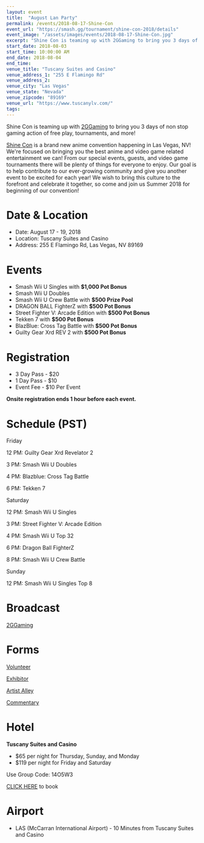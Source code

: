 ```yaml
---
layout: event
title:  "August Lan Party"
permalink: /events/2018-08-17-Shine-Con
event_url: "https://smash.gg/tournament/shine-con-2018/details"
event_image: "/assets/images/events/2018-08-17-Shine-Con.jpg"
excerpt: "Shine Con is teaming up with 2GGaming to bring you 3 days of non stop gaming action of free play, tournaments, and more!"
start_date: 2018-08-03
start_time: 10:00:00 AM
end_date: 2018-08-04
end_time: 
venue_title: "Tuscany Suites and Casino"
venue_address_1: "255 E Flamingo Rd"
venue_address_2:
venue_city: "Las Vegas"
venue_state: "Nevada"
venue_zipcode: "89169"
venue_url: "https://www.tuscanylv.com/"
tags: 
---
```


Shine Con is teaming up with [2GGaming](http://www.2ggaming.com/ "2GGaming") to bring you 3 days of non stop gaming action of free play, tournaments, and more!

[Shine Con](https://www.shineconvegas.com/ "Shine Con") is a brand new anime convention happening in Las Vegas, NV! We're focused on bringing you the best anime and video game related entertainment we can! From our special events, guests, and video game tournaments there will be plenty of things for everyone to enjoy. Our goal is to help contribute to our ever-growing community and give you another event to be excited for each year! We wish to bring this culture to the forefront and celebrate it together, so come and join us Summer 2018 for beginning of our convention!

Date & Location
===============

-   Date: August 17 - 19, 2018
-   Location: Tuscany Suites and Casino
-   Address: 255 E Flamingo Rd, Las Vegas, NV 89169

Events
======

-   Smash Wii U Singles with **$1,000 Pot Bonus**
-   Smash Wii U Doubles
-   Smash Wii U Crew Battle with **$500 Prize Pool**
-   DRAGON BALL FighterZ with **$500 Pot Bonus**
-   Street Fighter V: Arcade Edition with **$500 Pot Bonus**
-   Tekken 7 with **$500 Pot Bonus**
-   BlazBlue: Cross Tag Battle with **$500 Pot Bonus**
-   Guilty Gear Xrd REV 2 with **$500 Pot Bonus**

Registration
============

-   3 Day Pass - $20
-   1 Day Pass - $10
-   Event Fee - $10 Per Event

**Onsite registration ends 1 hour before each event.**

Schedule (PST)
==============

Friday

12 PM: Guilty Gear Xrd Revelator 2

3 PM: Smash Wii U Doubles

4 PM: Blazblue: Cross Tag Battle

6 PM: Tekken 7

Saturday

12 PM: Smash Wii U Singles

3 PM: Street Fighter V: Arcade Edition

4 PM: Smash Wii U Top 32

6 PM: Dragon Ball FighterZ

8 PM: Smash Wii U Crew Battle

Sunday

12 PM: Smash Wii U Singles Top 8

Broadcast
=========

[2GGaming](https://www.twitch.tv/2ggaming "2GGaming")

Forms
=====

[Volunteer](https://www.shineconvegas.com/volunteers/ "Volunteer")

[Exhibitor](https://www.shineconvegas.com/exhibitor/ "Exhibitor")

[Artist Alley](https://www.shineconvegas.com/artist-alley/ "Artist Alley")

[Commentary](https://goo.gl/forms/8VR7y36d09csLoQF3 "Commentary")

Hotel
=====

**Tuscany Suites and Casino**

-   $65 per night for Thursday, Sunday, and Monday
-   $119 per night for Friday and Saturday

Use Group Code: 14O5W3

[CLICK HERE](https://stay.tuscanylv.com/ "CLICK HERE") to book

Airport
=======

-   LAS (McCarran International Airport) - 10 Minutes from Tuscany Suites and Casino